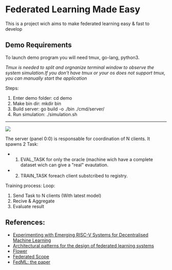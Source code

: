 <!-- ssh -i .ssh/fd_unipi morozzi@repara.unipi.it -->

# Federated Learning Made Easy

This is a project wich aims to make federated learning easy & fast to develop

## Demo Requirements

To launch demo program you will need tmux, go-lang, python3.

_Tmux is needed to split and orgnanize terminal window to observe the system simulation.If you don't have tmux or your os does not support tmux, you can manually start the application_

Steps:

1. Enter demo folder: cd demo
2. Make bin dir: mkdir bin
3. Build server: go build -o ./bin ./cmd/server/
4. Run simulation: ./simulation.sh

---

![](demo.gif)

The server (panel 0:0) is responsable for coordination of N clients. It spawns 2 Task:

- 1. EVAL_TASK for only the oracle (machine wich have a complete dataset wich can give a "real" evautation.
- 2. TRAIN_TASK foreach client substcribed to registry.

Training process:
Loop:

1. Send Task to N clients (With latest model)
2. Recive & Aggregate
3. Evaluate result

## References:

- [Experimenting with Emerging RISC-V Systems for Decentralised
  Machine Learning](https://arxiv.org/pdf/2302.07946)
- [Architectural patterns for the design of federated learning systems](https://www.sciencedirect.com/science/article/pii/S0164121222000899)
- [Flower](https://flower.ai/docs/framework/)
- [Federated Scope](https://federatedscope.io/docs/documentation/)
- [FedML: the paper](https://arxiv.org/pdf/2007.13518)
